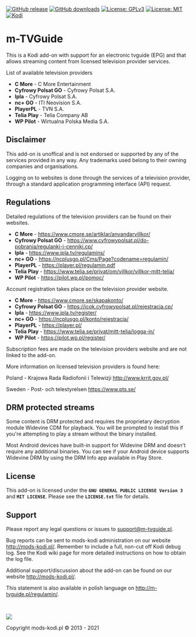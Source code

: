 [![GitHub release](https://img.shields.io/github/v/release/Mariusz89B/script.mtvguide.svg)](https://github.com/Mariusz89B/script.mtvguide/releases)
[![GitHub downloads](https://img.shields.io/github/downloads/Mariusz89B/script.mtvguide/total.svg)](https://github.com/Mariusz89B/script.mtvguide)
[![License: GPLv3](https://img.shields.io/badge/license-GPLv3-red.svg)](https://www.gnu.org/licenses/gpl-3.0.html)
[![License: MIT](https://img.shields.io/badge/license-MIT-brightgreen.svg)](https://opensource.org/licenses/MIT)
[![Kodi](https://img.shields.io/badge/platform-Kodi-lightgrey.svg)](https://kodi.tv/)

# m-TVGuide

This is a Kodi add-on with support for an electronic tvguide (EPG) and that allows 
streaming content from licensed television provider services.

List of available television providers

* **C More** - C More Entertainment
* **Cyfrowy Polsat GO** - Cyfrowy Polsat S.A.
* **Ipla** - Cyfrowy Polsat S.A.
* **nc+ GO** - ITI Neovision S.A.
* **PlayerPL** - TVN S.A.
* **Telia Play** - Telia Company AB
* **WP Pilot** - Wirtualna Polska Media S.A.


## Disclaimer

This add-on is unoffical and is not endorsed or supported by any of the services provided in any way. 
Any trademarks used belong to their owning companies and organisations. 

Logging on to websites is done through the services of a television provider,
through a standard application programming interface (API) request.


## Regulations

Detailed regulations of the television providers can be found on their websites.

* **C More** - https://www.cmore.se/artiklar/anvandarvillkor/
* **Cyfrowy Polsat GO** - https://www.cyfrowypolsat.pl/do-pobrania/regulanki-i-cenniki.cp/
* **Ipla** - https://www.ipla.tv/regulamins/
* **nc+ GO** - https://ncplusgo.pl/Cms/Page?codename=regulamin/
* **PlayerPL** - https://player.pl/regulamin.pdf
* **Telia Play** - https://www.telia.se/privat/om/villkor/villkor-mitt-telia/
* **WP Pilot** - https://pilot.wp.pl/pomoc/

Account registration takes place on the television provider website.

* **C More** - https://www.cmore.se/skapakonto/
* **Cyfrowy Polsat GO** - https://icok.cyfrowypolsat.pl/rejestracja.cp/
* **Ipla** - https://www.ipla.tv/register/
* **nc+ GO** - https://ncplusgo.pl/konto/rejestracja/
* **PlayerPL** - https://player.pl/
* **Telia Play** - https://www.telia.se/privat/mitt-telia/logga-in/
* **WP Pilot** - https://pilot.wp.pl/register/

Subscription fees are made on the television providers website and are not linked to the add-on.

More information on licensed television providers is found here:

Poland - Krajowa Rada Radiofonii i Telewizji
http://www.krrit.gov.pl/

Sweden - Post- och telestyrelsen
https://www.pts.se/


## DRM protected streams

Some content is DRM protected and requires the proprietary decryption module 
Widevine CDM for playback. You will be prompted to install this if you're attempting to
play a stream without the binary installed.

Most Android devices have built-in support for Widevine DRM and doesn't require 
any additional binaries. You can see if your Android device supports Widevine DRM by 
using the DRM Info app available in Play Store.


## License

This add-on is licensed under the **`GNU GENERAL PUBLIC LICENSE Version 3`** and **`MIT LICENSE`**. 
Please see the **`LICENSE.txt`** file for details.


## Support

Please report any legal questions or issues to support@m-tvguide.pl.

Bug reports can be sent to mods-kodi administration on our website http://mods-kodi.pl/.
Remember to include a full, non-cut off Kodi debug log. 
See the Kodi wiki page for more detailed instructions on how to obtain the log file.

Additional support/discussion about the add-on can be found on our website http://mods-kodi.pl/.

This statement is also available in polish language on http://m-tvguide.pl/regulamin/.

<br>

![](https://i.imgur.com/ipTGRvj.jpg)

Copyright mods-kodi.pl © 2013 - 2021

